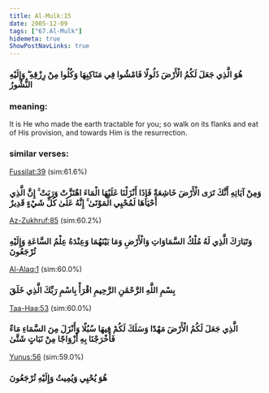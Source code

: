 ```yaml
---
title: Al-Mulk:15
date: 2005-12-09
tags: ["67.Al-Mulk"]
hidemeta: true 
ShowPostNavLinks: true 
---
```

### هُوَ الَّذِي جَعَلَ لَكُمُ الْأَرْضَ ذَلُولًا فَامْشُوا فِي مَنَاكِبِهَا وَكُلُوا مِنْ رِزْقِهِ ۖ وَإِلَيْهِ النُّشُورُ
### meaning: 
It is He who made the earth tractable for you; so walk on its flanks and eat of His provision, and towards Him is the resurrection.
### similar verses: 

[Fussilat:39](/41/39) (sim:61.6%)

### وَمِنْ آيَاتِهِ أَنَّكَ تَرَى الْأَرْضَ خَاشِعَةً فَإِذَا أَنْزَلْنَا عَلَيْهَا الْمَاءَ اهْتَزَّتْ وَرَبَتْ ۚ إِنَّ الَّذِي أَحْيَاهَا لَمُحْيِي الْمَوْتَىٰ ۚ إِنَّهُ عَلَىٰ كُلِّ شَيْءٍ قَدِيرٌ

[Az-Zukhruf:85](/43/85) (sim:60.2%)

### وَتَبَارَكَ الَّذِي لَهُ مُلْكُ السَّمَاوَاتِ وَالْأَرْضِ وَمَا بَيْنَهُمَا وَعِنْدَهُ عِلْمُ السَّاعَةِ وَإِلَيْهِ تُرْجَعُونَ

[Al-Alaq:1](/96/1) (sim:60.0%)

### بِسْمِ اللَّهِ الرَّحْمَٰنِ الرَّحِيمِ اقْرَأْ بِاسْمِ رَبِّكَ الَّذِي خَلَقَ

[Taa-Haa:53](/20/53) (sim:60.0%)

### الَّذِي جَعَلَ لَكُمُ الْأَرْضَ مَهْدًا وَسَلَكَ لَكُمْ فِيهَا سُبُلًا وَأَنْزَلَ مِنَ السَّمَاءِ مَاءً فَأَخْرَجْنَا بِهِ أَزْوَاجًا مِنْ نَبَاتٍ شَتَّىٰ

[Yunus:56](/10/56) (sim:59.0%)

### هُوَ يُحْيِي وَيُمِيتُ وَإِلَيْهِ تُرْجَعُونَ
